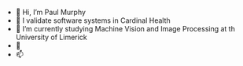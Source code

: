 - 👋 Hi, I’m Paul Murphy
- 👀 I validate software systems in Cardinal Health
- 🌱 I’m currently studying Machine Vision and Image Processing at th University of Limerick
- 💞️ 
- 📫 

<!---
VisionSystems1/VisionSystems1 is a ✨ special ✨ repository because its `README.md` (this file) appears on your GitHub profile.
You can click the Preview link to take a look at your changes.
--->
